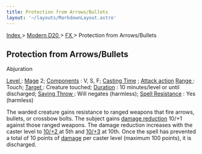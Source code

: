 ```yaml
---
title: Protection from Arrows/Bullets
layout: '~/layouts/MarkdownLayout.astro'
---
```


[ Index ](/) > [ Modern D20 ](/modern.d20.srd) > [ FX ](/modern.d20.srd/fx) > Protection from Arrows/Bullets

##  Protection from Arrows/Bullets

Abjuration

[ Level ](/modern.d20.srd/fx/level) : [ Mage](/modern.d20.srd/classes/advanced/mage) 2; [ Components](/modern.d20.srd/fx/components) : V, S, F; [ Casting Time](/modern.d20.srd/fx/casting.time) ; [ Attack action](/modern.d20.srd/combat/attack.actions) [ Range ](/modern.d20.srd/fx/range) :
Touch; [ Target ](/modern.d20.srd/fx/target) : Creature touched; [ Duration](/modern.d20.srd/fx/duration) : 10 minutes/level or until discharged; [Saving Throw ](/modern.d20.srd/basics/saving.throws) : Will negates
(harmless); [ Spell Resistance](/modern.d20.srd/special.abilities/spell.resistance) : Yes (harmless)

The warded creature gains resistance to ranged weapons that fire arrows,
bullets, or crossbow bolts. The subject gains [ damage reduction](/modern.d20.srd/special.abilities/damage.reduction) 10/+1 against those
ranged weapons. The damage reduction increases with the caster level to [10/+2 ](/modern.d20.srd/special.abilities/damage.reduction) at 5th and [ 10/+3](/modern.d20.srd/special.abilities/damage.reduction) at 10th. Once the spell
has prevented a total of 10 points of [ damage](/modern.d20.srd/combat/damage) per caster level (maximum 100 points), it is
discharged.

